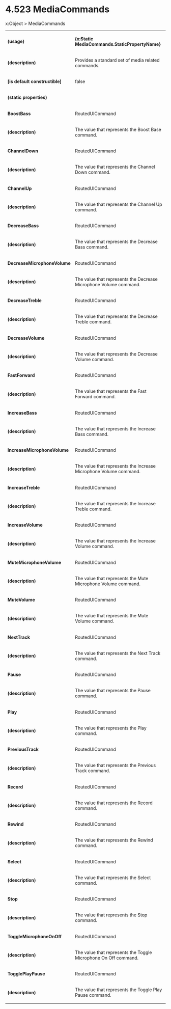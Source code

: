 <html dir="LTR" xmlns:mshelp="http://msdn.microsoft.com/mshelp" xmlns:ddue="http://ddue.schemas.microsoft.com/authoring/2003/5" xmlns:xlink="http://www.w3.org/1999/xlink" xmlns:tool="http://www.microsoft.com/tooltip"><body><input type="hidden" id="userDataCache" class="userDataStyle"><input type="hidden" id="hiddenScrollOffset"><img id="dropDownImage" style="display:none; height:0; width:0;" src="../local/drpdown.gif"><img id="dropDownHoverImage" style="display:none; height:0; width:0;" src="../local/drpdown_orange.gif"><img id="collapseImage" style="display:none; height:0; width:0;" src="../local/collapse.gif"><img id="expandImage" style="display:none; height:0; width:0;" src="../local/exp.gif"><img id="collapseAllImage" style="display:none; height:0; width:0;" src="../local/collall.gif"><img id="expandAllImage" style="display:none; height:0; width:0;" src="../local/expall.gif"><img id="copyImage" style="display:none; height:0; width:0;" src="../local/copycode.gif"><img id="copyHoverImage" style="display:none; height:0; width:0;" src="../local/copycodeHighlight.gif"><div id="header"><h1 class="heading">4.523 MediaCommands</h1></div><div id="mainSection"><div id="mainBody"><div id="allHistory" class="saveHistory" onsave="saveAll()" onload="loadAll()"></div>




<p xmlns:wsd="http://wsdev.schemas.microsoft.com/authoring/2008/2" xmlns:msxsl="urn:schemas-microsoft-com:xslt" xmlns:script="urn:script" xmlns:build="urn:build">
<div id="sectionSection0" class="section" name="collapseableSection"><content xmlns="http://ddue.schemas.microsoft.com/authoring/2003/5" xmlns:wsd="http://wsdev.schemas.microsoft.com/authoring/2008/2" xmlns:msxsl="urn:schemas-microsoft-com:xslt" xmlns:script="urn:script" xmlns:build="urn:build">
				</content></div><div id="sectionSection1" class="section" name="collapseableSection"><content xmlns="http://ddue.schemas.microsoft.com/authoring/2003/5" xmlns:wsd="http://wsdev.schemas.microsoft.com/authoring/2008/2" xmlns:msxsl="urn:schemas-microsoft-com:xslt" xmlns:script="urn:script" xmlns:build="urn:build">
					<p xmlns="">
						<mshelp:link keywords="7badce03-ceb8-4865-86e1-32354d3d3a43" tabindex="0">x:Object</mshelp:link> &gt; MediaCommands</p>
					<p xmlns=""><b></b></p><table class="ProtocolAuthoredTable" xmlns=""><tr>
								<td>
									<p>
										<b>(usage)</b>
									</p>
								</td>
								<td>
									<p>
										<b>{x:Static MediaCommands.StaticPropertyName}</b>
									</p>
								</td>
							</tr><tr>
							<td>
								<p>
									<b>(description)</b>
								</p>
							</td>
							<td>
								<p>Provides a standard set of media related commands.</p>
							</td>
						</tr><tr>
							<td>
								<p>
									<b>[is default constructible]</b>
								</p>
							</td>
							<td>
								<p>false</p>
							</td>
						</tr><tr>
							<td>
								<p>
									<b>(static properties)</b>
								</p>
							</td>
							<td>
							</td>
						</tr><tr>
							<td>
								<p>
									<b>BoostBass</b>
								</p>
							</td>
							<td>
								<p>
									<mshelp:link keywords="6343361d-a834-4a6a-a5c6-f82b08805d91" tabindex="0">RoutedUICommand</mshelp:link>
								</p>
							</td>
						</tr><tr>
							<td>
								<p>
									<b>(description)</b>
								</p>
							</td>
							<td>
								<p>The value that represents the Boost Base command.</p>
							</td>
						</tr><tr>
							<td>
								<p>
									<b>ChannelDown</b>
								</p>
							</td>
							<td>
								<p>
									<mshelp:link keywords="6343361d-a834-4a6a-a5c6-f82b08805d91" tabindex="0">RoutedUICommand</mshelp:link>
								</p>
							</td>
						</tr><tr>
							<td>
								<p>
									<b>(description)</b>
								</p>
							</td>
							<td>
								<p>The value that represents the Channel Down command.</p>
							</td>
						</tr><tr>
							<td>
								<p>
									<b>ChannelUp</b>
								</p>
							</td>
							<td>
								<p>
									<mshelp:link keywords="6343361d-a834-4a6a-a5c6-f82b08805d91" tabindex="0">RoutedUICommand</mshelp:link>
								</p>
							</td>
						</tr><tr>
							<td>
								<p>
									<b>(description)</b>
								</p>
							</td>
							<td>
								<p>The value that represents the Channel Up command.</p>
							</td>
						</tr><tr>
							<td>
								<p>
									<b>DecreaseBass</b>
								</p>
							</td>
							<td>
								<p>
									<mshelp:link keywords="6343361d-a834-4a6a-a5c6-f82b08805d91" tabindex="0">RoutedUICommand</mshelp:link>
								</p>
							</td>
						</tr><tr>
							<td>
								<p>
									<b>(description)</b>
								</p>
							</td>
							<td>
								<p>The value that represents the Decrease Bass command.</p>
							</td>
						</tr><tr>
							<td>
								<p>
									<b>DecreaseMicrophoneVolume</b>
								</p>
							</td>
							<td>
								<p>
									<mshelp:link keywords="6343361d-a834-4a6a-a5c6-f82b08805d91" tabindex="0">RoutedUICommand</mshelp:link>
								</p>
							</td>
						</tr><tr>
							<td>
								<p>
									<b>(description)</b>
								</p>
							</td>
							<td>
								<p>The value that represents the Decrease Microphone Volume command.</p>
							</td>
						</tr><tr>
							<td>
								<p>
									<b>DecreaseTreble</b>
								</p>
							</td>
							<td>
								<p>
									<mshelp:link keywords="6343361d-a834-4a6a-a5c6-f82b08805d91" tabindex="0">RoutedUICommand</mshelp:link>
								</p>
							</td>
						</tr><tr>
							<td>
								<p>
									<b>(description)</b>
								</p>
							</td>
							<td>
								<p>The value that represents the Decrease Treble command.</p>
							</td>
						</tr><tr>
							<td>
								<p>
									<b>DecreaseVolume</b>
								</p>
							</td>
							<td>
								<p>
									<mshelp:link keywords="6343361d-a834-4a6a-a5c6-f82b08805d91" tabindex="0">RoutedUICommand</mshelp:link>
								</p>
							</td>
						</tr><tr>
							<td>
								<p>
									<b>(description)</b>
								</p>
							</td>
							<td>
								<p>The value that represents the Decrease Volume command.</p>
							</td>
						</tr><tr>
							<td>
								<p>
									<b>FastForward</b>
								</p>
							</td>
							<td>
								<p>
									<mshelp:link keywords="6343361d-a834-4a6a-a5c6-f82b08805d91" tabindex="0">RoutedUICommand</mshelp:link>
								</p>
							</td>
						</tr><tr>
							<td>
								<p>
									<b>(description)</b>
								</p>
							</td>
							<td>
								<p>The value that represents the Fast Forward command.</p>
							</td>
						</tr><tr>
							<td>
								<p>
									<b>IncreaseBass</b>
								</p>
							</td>
							<td>
								<p>
									<mshelp:link keywords="6343361d-a834-4a6a-a5c6-f82b08805d91" tabindex="0">RoutedUICommand</mshelp:link>
								</p>
							</td>
						</tr><tr>
							<td>
								<p>
									<b>(description)</b>
								</p>
							</td>
							<td>
								<p>The value that represents the Increase Bass command.</p>
							</td>
						</tr><tr>
							<td>
								<p>
									<b>IncreaseMicrophoneVolume</b>
								</p>
							</td>
							<td>
								<p>
									<mshelp:link keywords="6343361d-a834-4a6a-a5c6-f82b08805d91" tabindex="0">RoutedUICommand</mshelp:link>
								</p>
							</td>
						</tr><tr>
							<td>
								<p>
									<b>(description)</b>
								</p>
							</td>
							<td>
								<p>The value that represents the Increase Microphone Volume command.</p>
							</td>
						</tr><tr>
							<td>
								<p>
									<b>IncreaseTreble</b>
								</p>
							</td>
							<td>
								<p>
									<mshelp:link keywords="6343361d-a834-4a6a-a5c6-f82b08805d91" tabindex="0">RoutedUICommand</mshelp:link>
								</p>
							</td>
						</tr><tr>
							<td>
								<p>
									<b>(description)</b>
								</p>
							</td>
							<td>
								<p>The value that represents the Increase Treble command.</p>
							</td>
						</tr><tr>
							<td>
								<p>
									<b>IncreaseVolume</b>
								</p>
							</td>
							<td>
								<p>
									<mshelp:link keywords="6343361d-a834-4a6a-a5c6-f82b08805d91" tabindex="0">RoutedUICommand</mshelp:link>
								</p>
							</td>
						</tr><tr>
							<td>
								<p>
									<b>(description)</b>
								</p>
							</td>
							<td>
								<p>The value that represents the Increase Volume command.</p>
							</td>
						</tr><tr>
							<td>
								<p>
									<b>MuteMicrophoneVolume</b>
								</p>
							</td>
							<td>
								<p>
									<mshelp:link keywords="6343361d-a834-4a6a-a5c6-f82b08805d91" tabindex="0">RoutedUICommand</mshelp:link>
								</p>
							</td>
						</tr><tr>
							<td>
								<p>
									<b>(description)</b>
								</p>
							</td>
							<td>
								<p>The value that represents the Mute Microphone Volume command.</p>
							</td>
						</tr><tr>
							<td>
								<p>
									<b>MuteVolume</b>
								</p>
							</td>
							<td>
								<p>
									<mshelp:link keywords="6343361d-a834-4a6a-a5c6-f82b08805d91" tabindex="0">RoutedUICommand</mshelp:link>
								</p>
							</td>
						</tr><tr>
							<td>
								<p>
									<b>(description)</b>
								</p>
							</td>
							<td>
								<p>The value that represents the Mute Volume command.</p>
							</td>
						</tr><tr>
							<td>
								<p>
									<b>NextTrack</b>
								</p>
							</td>
							<td>
								<p>
									<mshelp:link keywords="6343361d-a834-4a6a-a5c6-f82b08805d91" tabindex="0">RoutedUICommand</mshelp:link>
								</p>
							</td>
						</tr><tr>
							<td>
								<p>
									<b>(description)</b>
								</p>
							</td>
							<td>
								<p>The value that represents the Next Track command.</p>
							</td>
						</tr><tr>
							<td>
								<p>
									<b>Pause</b>
								</p>
							</td>
							<td>
								<p>
									<mshelp:link keywords="6343361d-a834-4a6a-a5c6-f82b08805d91" tabindex="0">RoutedUICommand</mshelp:link>
								</p>
							</td>
						</tr><tr>
							<td>
								<p>
									<b>(description)</b>
								</p>
							</td>
							<td>
								<p>The value that represents the Pause command.</p>
							</td>
						</tr><tr>
							<td>
								<p>
									<b>Play</b>
								</p>
							</td>
							<td>
								<p>
									<mshelp:link keywords="6343361d-a834-4a6a-a5c6-f82b08805d91" tabindex="0">RoutedUICommand</mshelp:link>
								</p>
							</td>
						</tr><tr>
							<td>
								<p>
									<b>(description)</b>
								</p>
							</td>
							<td>
								<p>The value that represents the Play command.</p>
							</td>
						</tr><tr>
							<td>
								<p>
									<b>PreviousTrack</b>
								</p>
							</td>
							<td>
								<p>
									<mshelp:link keywords="6343361d-a834-4a6a-a5c6-f82b08805d91" tabindex="0">RoutedUICommand</mshelp:link>
								</p>
							</td>
						</tr><tr>
							<td>
								<p>
									<b>(description)</b>
								</p>
							</td>
							<td>
								<p>The value that represents the Previous Track command.</p>
							</td>
						</tr><tr>
							<td>
								<p>
									<b>Record</b>
								</p>
							</td>
							<td>
								<p>
									<mshelp:link keywords="6343361d-a834-4a6a-a5c6-f82b08805d91" tabindex="0">RoutedUICommand</mshelp:link>
								</p>
							</td>
						</tr><tr>
							<td>
								<p>
									<b>(description)</b>
								</p>
							</td>
							<td>
								<p>The value that represents the Record command.</p>
							</td>
						</tr><tr>
							<td>
								<p>
									<b>Rewind</b>
								</p>
							</td>
							<td>
								<p>
									<mshelp:link keywords="6343361d-a834-4a6a-a5c6-f82b08805d91" tabindex="0">RoutedUICommand</mshelp:link>
								</p>
							</td>
						</tr><tr>
							<td>
								<p>
									<b>(description)</b>
								</p>
							</td>
							<td>
								<p>The value that represents the Rewind command.</p>
							</td>
						</tr><tr>
							<td>
								<p>
									<b>Select</b>
								</p>
							</td>
							<td>
								<p>
									<mshelp:link keywords="6343361d-a834-4a6a-a5c6-f82b08805d91" tabindex="0">RoutedUICommand</mshelp:link>
								</p>
							</td>
						</tr><tr>
							<td>
								<p>
									<b>(description)</b>
								</p>
							</td>
							<td>
								<p>The value that represents the Select command.</p>
							</td>
						</tr><tr>
							<td>
								<p>
									<b>Stop</b>
								</p>
							</td>
							<td>
								<p>
									<mshelp:link keywords="6343361d-a834-4a6a-a5c6-f82b08805d91" tabindex="0">RoutedUICommand</mshelp:link>
								</p>
							</td>
						</tr><tr>
							<td>
								<p>
									<b>(description)</b>
								</p>
							</td>
							<td>
								<p>The value that represents the Stop command.</p>
							</td>
						</tr><tr>
							<td>
								<p>
									<b>ToggleMicrophoneOnOff</b>
								</p>
							</td>
							<td>
								<p>
									<mshelp:link keywords="6343361d-a834-4a6a-a5c6-f82b08805d91" tabindex="0">RoutedUICommand</mshelp:link>
								</p>
							</td>
						</tr><tr>
							<td>
								<p>
									<b>(description)</b>
								</p>
							</td>
							<td>
								<p>The value that represents the Toggle Microphone On Off command.</p>
							</td>
						</tr><tr>
							<td>
								<p>
									<b>TogglePlayPause</b>
								</p>
							</td>
							<td>
								<p>
									<mshelp:link keywords="6343361d-a834-4a6a-a5c6-f82b08805d91" tabindex="0">RoutedUICommand</mshelp:link>
								</p>
							</td>
						</tr><tr>
							<td>
								<p>
									<b>(description)</b>
								</p>
							</td>
							<td>
								<p>The value that represents the Toggle Play Pause command.</p>
							</td>
						</tr></table>
				</content></div><!--[if gte IE 5]>
			<tool:tip element="languageFilterToolTip" avoidmouse="false"/>
		<![endif]--></div><a name="feedback"></a><span></span></div></body></html>